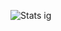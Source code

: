 ![Stats ig](https://github-readme-stats.vercel.app/api?username=Screamz2k&show_icons=true&theme=dark)
